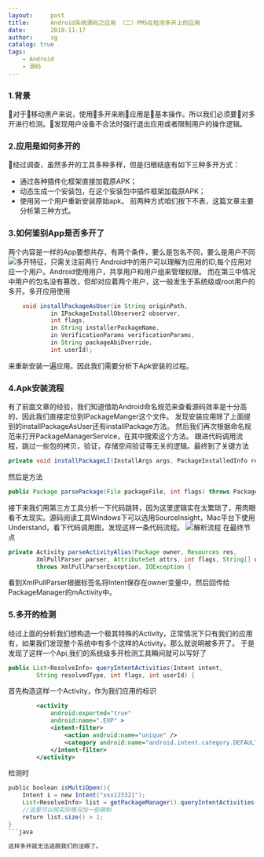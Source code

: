 ```yaml
---
layout:     post
title:      Android系统源码之应用 （二）PMS在检测多开上的应用
date:       2018-11-17
author:     sg
catalog: true
tags:
    - Android
    - 源码
---
```


### 1.背景
对于移动黑产来说，使用多开来刷应用是基本操作。所以我们必须要对多开进行检测。发现用户设备不合法时强行退出应用或者限制用户的操作逻辑。

### 2.应用是如何多开的
经过调查，虽然多开的工具多种多样，但是归根结底有如下三种多开方式：
- 通过各种插件化框架直接加载原APK；
- 动态生成一个安装包，在这个安装包中插件框架加载原APK；
- 使用另一个用户重新安装原始apk。
前两种方式咱们按下不表，这篇文章主要分析第三种方式。

### 3.如何鉴别App是否多开了
两个内容是一样的App要想共存，有两个条件，要么是包名不同，要么是用户不同
![多开特征，只需关注前两行](https://ws4.sinaimg.cn/large/006tNbRwly1fxz5151cqzj31r20gekjl.jpg)
Android中的用户可以理解为应用的ID,每个应用对应一个用户。Android使用用户，共享用户和用户组来管理权限。
而在第三中情况中用户的包名没有篡改，但却对应着两个用户，这一般发生于系统级或root用户的多开。多开应用使用

```java
    void installPackageAsUser(in String originPath,
            in IPackageInstallObserver2 observer,
            int flags,
            in String installerPackageName,
            in VerificationParams verificationParams,
            in String packageAbiOverride,
            int userId);
```

来重新安装一遍应用。因此我们需要分析下Apk安装的过程。
### 4.Apk安装流程
有了前面文章的经验，我们知道借助Android命名规范来查看源码效率是十分高的，因此我们直接定位到IPackageManger这个文件。
发现安装应用除了上面提到的installPackageAsUser还有installPackage方法。
然后我们再次根据命名规范来打开PackageManagerService，在其中搜索这个方法。
跟进代码调用流程，跳过一些包的拷贝，验证，存储空间验证等无关的逻辑。最终到了关键方法

```java
private void installPackageLI(InstallArgs args, PackageInstalledInfo res) {}
```
然后是方法
```java
public Package parsePackage(File packageFile, int flags) throws PackageParserException {}
```
接下来我们用第三方工具分析一下代码跳转，因为这里逻辑实在太繁琐了，用肉眼看不太现实。源码阅读工具Windows下可以选用SourceInsight，Mac平台下使用Understand，看下代码调用图，发现这样一条代码流程。
![解析流程](https://ws1.sinaimg.cn/large/006tNbRwly1fxz75ceeokj30wc0403ye.jpg)
在最终节点
```java
private Activity parseActivityAlias(Package owner, Resources res,
        XmlPullParser parser, AttributeSet attrs, int flags, String[] outError)
        throws XmlPullParserException, IOException {
```
看到XmlPullParser根据标签名将Intent保存在owner变量中，然后回传给PackageManager的mActivity中。
### 5.多开的检测
经过上面的分析我们想构造一个极其特殊的Activity，正常情况下只有我们的应用有，如果我们发现整个系统中有多个这样的Activity，那么就说明被多开了。
于是发现了这样一个Api,我们的系统级多开检测工具瞬间就可以写好了
```java
public List<ResolveInfo> queryIntentActivities(Intent intent,
        String resolvedType, int flags, int userId) {
```
首先构造这样一个Activity，作为我们应用的标识

```xml
		<activity  
		    android:exported="true"  
		    android:name=".EXP" >  
		    <intent-filter>  
		        <action android:name="unique" />  
		        <category android:name="android.intent.category.DEFAULT" />  
		    </intent-filter>  
		</activity> 
```

检测时

```java
public boolean isMultiOpen(){  
    Intent i = new Intent("xxx123321");  
    List<ResolveInfo> list = getPackageManager().queryIntentActivities(i, MATCH_DEFAULT_ONLY);  
    //这里可以视实际情况加一些限制  
    return list.size() > 1;  
} 
​```java
	
这样多开就无法逃脱我们的法眼了。



```